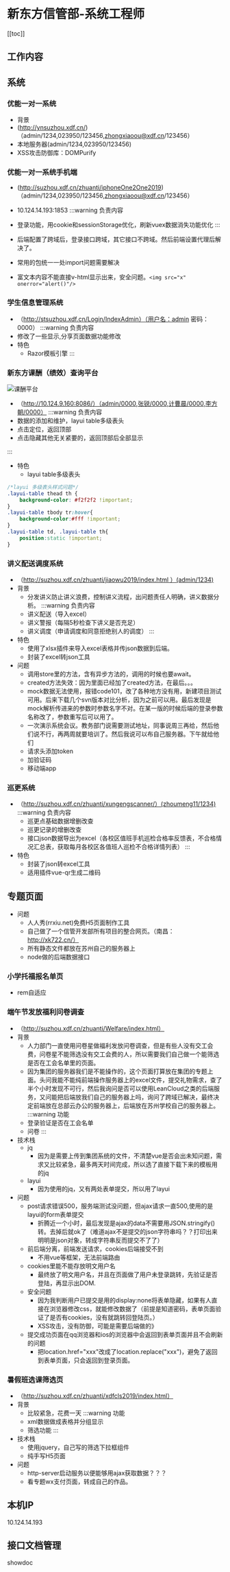 # 新东方信管部-系统工程师
[[toc]]
## 工作内容
## 系统
### 优能一对一系统
- 背景
- (http://ynsuzhou.xdf.cn/)（admin/1234,023950/123456,zhongxiaoou@xdf.cn/123456）
- 本地服务器(admin/1234,023950/123456)
- XSS攻击防御库：DOMPurify
  
### 优能一对一系统手机端
- (http://suzhou.xdf.cn/zhuanti/iphoneOne2One2019)（admin/1234,023950/123456,zhongxiaoou@xdf.cn/123456）
- 10.124.14.193:1853
:::warning 负责内容
- 登录功能，用cookie和sessionStorage优化，刷新vuex数据消失功能优化
:::

- 后端配置了跨域后，登录接口跨域，其它接口不跨域。然后前端设置代理后解决了。
- 常用的包统一一处import问题需要解决
- 富文本内容不能直接v-html显示出来，安全问题。`<img src="x" onerror="alert()"/>`

### 学生信息管理系统
- （http://stsuzhou.xdf.cn/Login/IndexAdmin）（用户名：admin 密码：0000）
:::warning 负责内容
- 修改了一些显示,分享页面数据功能修改
- 特色
  - Razor模板引擎
:::
### 新东方课酬（绩效）查询平台
![课酬平台](./img/dollarsSystem.jpg)
- （http://10.124.9.160:8086/）（admin/0000,张锐/0000,计曹晨/0000,李方朝/0000）
:::warning 负责内容
- 数据的添加和维护，layui table多级表头
- 点击定位，返回顶部
- 点击隐藏其他无关紧要的，返回顶部后全部显示

:::
- 特色
  - layui table多级表头
```css
/*layui 多级表头样式问题*/
.layui-table thead th {
    background-color: #f2f2f2 !important;
}
.layui-table tbody tr:hover{
    background-color:#fff !important;
}
.layui-table td, .layui-table th{
    position:static !important;
}
```
### 讲义配送调度系统
- （http://suzhou.xdf.cn/zhuanti/jiaowu2019/index.html ）(admin/1234)
- 背景
    - 分发讲义防止讲义浪费，控制讲义流程，出问题责任人明确，讲义数据分析。
:::warning 负责内容
  - 讲义配送（导入excel）
  - 讲义警报（每隔5秒检查下讲义是否充足）
  - 讲义调度（申请调度和同意拒绝别人的调度）
:::
- 特色
  - 使用了xlsx插件来导入excel表格并传json数据到后端。
  - 封装了excel转json工具
- 问题
  - 调用store里的方法，含有异步方法的，调用的时候也要await。
  - created方法失效：因为里面已经加了created方法，在最后。。。
  - mock数据无法使用，报错code101，改了各种地方没有用，新建项目测试可用。后来下载几个svn版本对比分析，因为之前可以用。最后发现是mock解析传进来的参数时参数名字不对。在某一版的时候后端的登录参数名称改了，参数重写后可以用了。
  - 一次演示系统会议。教务部门说需要测试地址，同事说周三再给，然后他们说不行，再两周就要培训了。然后我说可以布自己服务器。下午就给他们
  - 请求头添加token
  - 加验证码
  - 移动端app
### 巡更系统
- （http://suzhou.xdf.cn/zhuanti/xungengscanner/）(zhoumeng11/1234)
:::warning 负责内容
  - 巡更点基础数据增删改查
  - 巡更记录的增删改查
  - 接口json数据导出为excel（各校区值班手机巡检合格率反馈表，不合格情况汇总表，获取每月各校区各值班人巡检不合格详情列表）
:::
- 特色
  - 封装了json转excel工具
  - 适用插件vue-qr生成二维码


## 专题页面
- 问题
  - 人人秀(rrxiu.net)免费H5页面制作工具
  - 自己做了一个信管开发部所有项目的整合网页。（南昌：http://xk722.cn/）
  - 所有静态文件都放在苏州自己的服务器上
  - node做的后端数据接口

### 小学托福报名单页
- rem自适应

### 端午节发放福利问卷调查
- （http://suzhou.xdf.cn/zhuanti/Welfare/index.html）
- 背景
  - 人力部门一直使用问卷星做福利发放问卷调查，但是有些人没有交工会费，问卷星不能筛选没有交工会费的人，所以需要我们自己做一个能筛选是否在工会名单里的页面。
  - 因为集团的服务器我们是不能操作的，这个页面打算放在集团的专题上面。头问我能不能纯前端操作服务器上的excel文件，提交礼物需求，查了半个小时发现不可行，然后我询问是否可以使用LeanCloud之类的后端服务，又问能把后端放我们自己的服务器上吗，询问了跨域已解决，最终决定前端放在总部云办公的服务器上，后端放在苏州学校自己的服务器上。
:::warning 功能
  - 登录验证是否在工会名单
  - 问卷
:::
- 技术栈
  - jq
    - 因为是需要上传到集团系统的文件，不清楚vue是否会出未知问题，需求又比较紧急，最多两天时间完成，所以选了直接下载下来的模板用的jq
  - layui
    - 因为使用的jq，又有两处表单提交，所以用了layui
- 问题
  - post请求错误500，服务端测试没问题，但ajax请求一直500,使用的是layui的form表单提交
    - 折腾近一个小时，最后发现是ajax的data不需要用JSON.stringify()转。去掉后就ok了（难道ajax不是提交的json字符串吗？？打印出来明明是json对象，转成字符串反而提交不了了）
  - 前后端分离，前端发送请求，cookies后端接受不到
    - 不用vue等框架，无法前端路由
  - cookies里能不能存放明文用户名
    - 最终放了明文用户名，并且在页面做了用户未登录跳转，先验证是否登陆，再显示出DOM.
  - 安全问题
    - 因为我判断用户已提交是用的display:none将表单隐藏，如果有人直接在浏览器修改css，就能修改数据了（前提是知道密码，表单页面验证了是否有cookies，没有就跳转回登陆页。）
    - XSS攻击，没有防御，可能是需要后端做的》
  - 提交成功页面在qq浏览器和ios的浏览器中会返回到表单页面并且不会刷新的问题
    - 把location.href="xxx"改成了location.replace("xxx")，避免了返回到表单页面，只会返回到登录页面。
### 暑假班选课筛选页
- （http://suzhou.xdf.cn/zhuanti/xdfcls2019/index.html）
- 背景
  - 比较紧急，花费一天
:::warning 功能
  - xml数据做成表格并分组显示
  - 筛选功能
:::
- 技术栈
  - 使用jquery，自己写的筛选下拉框组件
  - 纯手写H5页面
- 问题
  - http-server启动服务以便能够用ajax获取数据？？？
  - 看专题wx支付页面，转成自己的作品。




## 本机IP
10.124.14.193

## 接口文档管理
showdoc